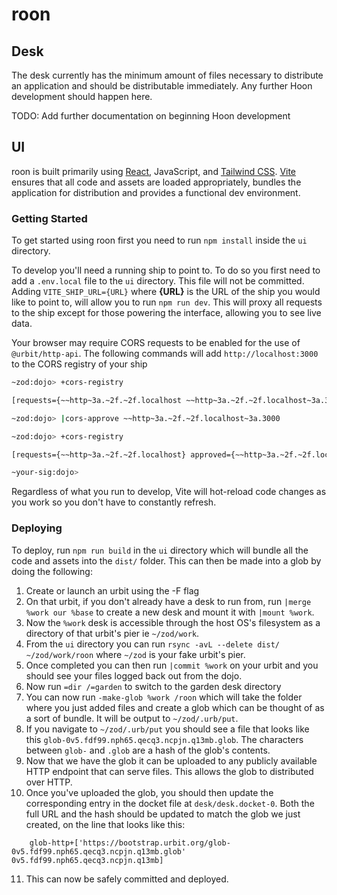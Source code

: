 # roon

## Desk

The desk currently has the minimum amount of files necessary to distribute an application and should be distributable immediately. Any further Hoon development should happen here.

TODO: Add further documentation on beginning Hoon development

## UI

roon is built primarily using [React], JavaScript, and [Tailwind CSS]. [Vite] ensures that all code and assets are loaded appropriately, bundles the application for distribution and provides a functional dev environment.

### Getting Started

To get started using roon first you need to run `npm install` inside the `ui` directory.

To develop you'll need a running ship to point to. To do so you first need to add a `.env.local` file to the `ui` directory. This file will not be committed. Adding `VITE_SHIP_URL={URL}` where **{URL}** is the URL of the ship you would like to point to, will allow you to run `npm run dev`. This will proxy all requests to the ship except for those powering the interface, allowing you to see live data.

Your browser may require CORS requests to be enabled for the use of `@urbit/http-api`. The following commands will add `http://localhost:3000` to the CORS registry of your ship

```bash
~zod:dojo> +cors-registry

[requests={~~http~3a.~2f.~2f.localhost ~~http~3a.~2f.~2f.localhost~3a.3000} approved={} rejected={}]

~zod:dojo> |cors-approve ~~http~3a.~2f.~2f.localhost~3a.3000 

~zod:dojo> +cors-registry

[requests={~~http~3a.~2f.~2f.localhost} approved={~~http~3a.~2f.~2f.localhost~3a.3000} rejected={}]

~your-sig:dojo>
```

Regardless of what you run to develop, Vite will hot-reload code changes as you work so you don't have to constantly refresh.

### Deploying

To deploy, run `npm run build` in the `ui` directory which will bundle all the code and assets into the `dist/` folder. This can then be made into a glob by doing the following:

1. Create or launch an urbit using the -F flag
2. On that urbit, if you don't already have a desk to run from, run `|merge %work our %base` to create a new desk and mount it with `|mount %work`.
3. Now the `%work` desk is accessible through the host OS's filesystem as a directory of that urbit's pier ie `~/zod/work`.
4. From the `ui` directory you can run `rsync -avL --delete dist/ ~/zod/work/roon` where `~/zod` is your fake urbit's pier.
5. Once completed you can then run `|commit %work` on your urbit and you should see your files logged back out from the dojo.
6. Now run `=dir /=garden` to switch to the garden desk directory
7. You can now run `-make-glob %work /roon` which will take the folder where you just added files and create a glob which can be thought of as a sort of bundle. It will be output to `~/zod/.urb/put`.
8. If you navigate to `~/zod/.urb/put` you should see a file that looks like this `glob-0v5.fdf99.nph65.qecq3.ncpjn.q13mb.glob`. The characters between `glob-` and `.glob` are a hash of the glob's contents.
9. Now that we have the glob it can be uploaded to any publicly available HTTP endpoint that can serve files. This allows the glob to distributed over HTTP.
10. Once you've uploaded the glob, you should then update the corresponding entry in the docket file at `desk/desk.docket-0`. Both the full URL and the hash should be updated to match the glob we just created, on the line that looks like this:

```hoon
    glob-http+['https://bootstrap.urbit.org/glob-0v5.fdf99.nph65.qecq3.ncpjn.q13mb.glob' 0v5.fdf99.nph65.qecq3.ncpjn.q13mb]
```

11. This can now be safely committed and deployed.

[react]: https://reactjs.org/
[tailwind css]: https://tailwindcss.com/
[vite]: https://vitejs.dev/
